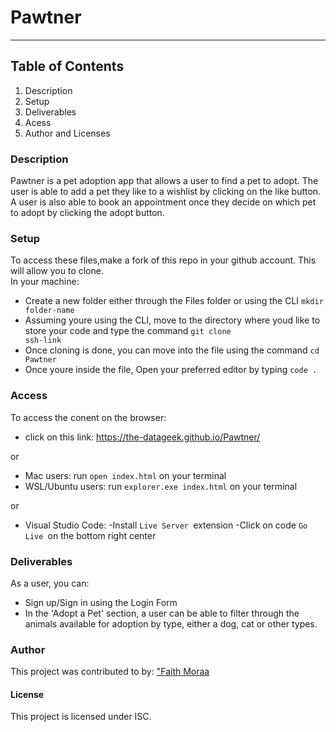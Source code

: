 # Pawtner

***
## Table of Contents
1. Description
2. Setup
3. Deliverables
4. Acess
5. Author and Licenses

### Description
Pawtner is a pet adoption app that allows a user to find a pet to adopt. The user is able to add a pet they like to a wishlist by clicking on the like button.</br>
A user is also able to book an appointment once they decide on which pet to adopt by clicking the adopt button.

### Setup
To access these files,make a fork of this repo in your github account. This will allow you to clone. </br>
In your machine:
* Create a new folder either through the Files folder or using the CLI  <code>mkdir folder-name</code>
* Assuming youre using the CLI, move to the directory where youd like to store your code and type the command <code>git clone ssh-link</code>
* Once cloning is done, you can move into the file using the command <code>cd Pawtner</code>
* Once youre inside the file, Open your preferred editor by typing <code>code .</code>  


### Access
To access the conent on the browser:

* click on this link: https://the-datageek.github.io/Pawtner/

or

* Mac users: run <code>open index.html</code> on your terminal
* WSL/Ubuntu users: run <code>explorer.exe index.html</code>  on your terminal

or

* Visual Studio Code:
-Install <code>Live Server </code>extension
-Click on code <code>Go Live </code>on the bottom right center




### Deliverables
As a user, you can:
* Sign up/Sign in using the Login Form
* In the 'Adopt a Pet' section, a user can be able to filter through the animals available for adoption by type, either a dog, cat or other types.





### Author
This project was contributed to by: <a href="https://github.com/the-datageek">"Faith Moraa</a>

#### License
This project is licensed under ISC.